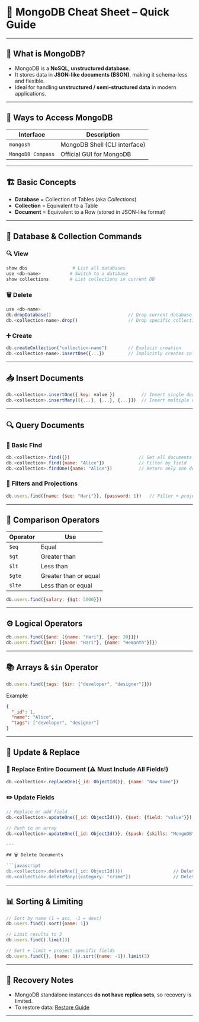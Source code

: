 # 📘 MongoDB Cheat Sheet – Quick Guide

---

## 📌 What is MongoDB?

- MongoDB is a **NoSQL, unstructured database**.
- It stores data in **JSON-like documents (BSON)**, making it schema-less and flexible.
- Ideal for handling **unstructured / semi-structured data** in modern applications.

---

## 🧭 Ways to Access MongoDB

| Interface        |Description                    |
|------------------|-------------------------------|
| `mongosh`        | MongoDB Shell (CLI interface) |
| `MongoDB Compass`| Official GUI for MongoDB      |

---

## 🏗️ Basic Concepts

- **Database** = Collection of Tables (aka *Collections*)
- **Collection** = Equivalent to a Table
- **Document** = Equivalent to a Row (stored in JSON-like format)

---

## 📂 Database & Collection Commands

### 🔍 View

``` bash
show dbs                 # List all databases
use <db-name>           # Switch to a database
show collections        # List collections in current DB
```
### 🗑️ Delete

```javascript
use <db-name>
db.dropDatabase()                             // Drop current database
db.<collection-name>.drop()                   // Drop specific collection
```
### ➕ Create

```javascript
db.createCollection("collection-name")        // Explicit creation
db.<collection-name>.insertOne({...})         // Implicitly creates collection
```

---

## 📥 Insert Documents

```javascript
db.<collection>.insertOne({ key: value })          // Insert single doc
db.<collection>.insertMany([{...}, {...}, {...}])  // Insert multiple docs
```

---

## 🔍 Query Documents

### 📃 Basic Find

```javascript
db.<collection>.find({})                          // Get all documents
db.<collection>.find({name: "Alice"})             // Filter by field
db.<collection>.findOne({name: "Alice"})          // Return only one document
```

### 🔎 Filters and Projections

```javascript
db.users.find({name: {$eq: "Hari"}}, {password: 1})   // Filter + project only password
```

---

## 🔢 Comparison Operators

| Operator | Use                          |
|----------|------------------------------|
| `$eq`    | Equal                        |
| `$gt`    | Greater than                 |
| `$lt`    | Less than                    |
| `$gte`   | Greater than or equal        |
| `$lte`   | Less than or equal           |

```javascript
db.users.find({salary: {$gt: 5000}})
```

---

## ⚙️ Logical Operators

```javascript
db.users.find({$and: [{name: "Hari"}, {age: 20}]})
db.users.find({$or: [{name: "Hari"}, {name: "Hemanth"}]})
```

---

## 📚 Arrays & `$in` Operator

```javascript
db.users.find({tags: {$in: ["developer", "designer"]}})
```

Example:

```json
{
  "_id": 1,
  "name": "Alice",
  "tags": ["developer", "designer"]
}
```

---
## 🔄 Update & Replace

### 🧾 Replace Entire Document (⚠️ Must Include All Fields!)

```javascript
db.<collection>.replaceOne({_id: ObjectId()}, {name: "New Name"})
```

### ✏️ Update Fields

```javascript
// Replace or add field
db.<collection>.updateOne({_id: ObjectId()}, {$set: {field: "value"}})

// Push to an array
db.<collection>.updateOne({_id: ObjectId()}, {$push: {skills: "MongoDB"}})

---

## 🗑️ Delete Documents

```javascript
db.<collection>.deleteOne({_id: ObjectId()})                   // Delete single
db.<collection>.deleteMany({category: "crime"})                // Delete multiple
```

---

## 📊 Sorting & Limiting

```javascript
// Sort by name (1 = asc, -1 = desc)
db.users.find().sort({name: 1})

// Limit results to 3
db.users.find().limit(3)

// Sort + limit + project specific fields
db.users.find({}, {name: 1}).sort({name: -1}).limit(3)
```

---
## 🔁 Recovery Notes

- MongoDB standalone instances **do not have replica sets**, so recovery is limited.
- To restore data:
  [Restore Guide](https://www.mongodb.com/docs/ops-manager/current/tutorial/restore-single-database/)

---